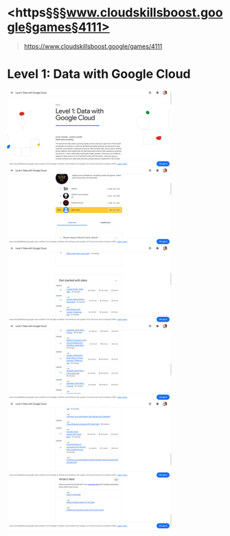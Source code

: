 
# <https§§§www.cloudskillsboost.google§games§4111>
> <https://www.cloudskillsboost.google/games/4111>

# Level 1: Data with Google Cloud

![](1696004438845.png)